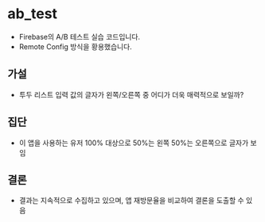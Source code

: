 # ab_test

- Firebase의 A/B 테스트 실습 코드입니다.
- Remote Config 방식을 황용했습니다.

## 가설

- 투두 리스트 입력 값의 글자가 왼쪽/오른쪽 중 어디가 더욱 매력적으로 보일까?

## 집단

- 이 앱을 사용하는 유저 100% 대상으로 50%는 왼쪽 50%는 오른쪽으로 글자가 보임

## 결론

- 결과는 지속적으로 수집하고 있으며, 앱 재방문율을 비교하여 결론을 도출할 수 있음
